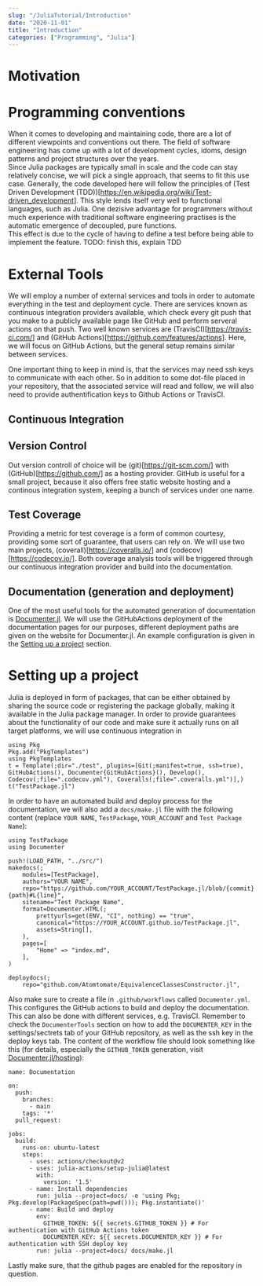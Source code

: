 ```yaml
---
slug: "/JuliaTutorial/Introduction"
date: "2020-11-01"
title: "Introduction"
categories: ["Programming", "Julia"]
---
```


# Motivation

# Programming conventions

When it comes to developing and maintaining code, there are a lot of different viewpoints and conventions out there.
The field of software engineering has come up with a lot of development cycles, idoms, design patterns and project structures over the years.\
Since Julia packages are typically small in scale and the code can stay relatively concise, we will pick a single approach, that seems to fit this use case.
Generally, the code developed here will follow the principles of (Test Driven Development (TDD))[https://en.wikipedia.org/wiki/Test-driven_development].
This style lends itself very well to functional languages, such as Julia.
One dezisive advantage for programmers without much experience with traditional software engineering practises is the automatic emergence of decoupled, pure functions.\
This effect is due to the cycle of having to define a test before being able to implement the feature.
TODO: finish this, explain TDD

# External Tools

We will employ a number of external services and tools in order to automate everything in the test and deployment cycle.
There are services known as continuous integration providers available, which check every git push that you make to a publicly available page like GitHub and perform serveral actions on that push.
Two well known services are (TravisCI)[https://travis-ci.com/] and (GitHub Actions)[https://github.com/features/actions]. 
Here, we will focus on GitHub Actions, but the general setup remains similar between services.

One important thing to keep in mind is, that the services may need ssh keys to communicate with each other. 
So in addition to some dot-file placed in your repository, that the associated service will read and follow, we will also need to provide authentification keys to Github Actions or TravisCI.


## Continuous Integration


## Version Control

Out version controll of choice will be (git)[https://git-scm.com/] with (GitHub)[https://github.com/] as a hosting provider.
GitHub is useful for a small project, because it also offers free static website hosting and a continous integration system, keeping a bunch of services under one name.


## Test Coverage

Providing a metric for test coverage is a form of common courtesy, providing some sort of guarantee, that users can rely on.
We will use two main projects, (coverall)[https://coveralls.io/] and (codecov)[https://codecov.io/].
Both coverage analysis tools will be triggered through our continuous integration provider and build into the documentation.


## Documentation (generation and deployment)

One of the most useful tools for the automated generation of documentation is [Documenter.jl](https://juliadocs.github.io/Documenter.jl/stable/). 
We will use the GitHubActions deployment of the documentation pages for our purposes, different deployment paths are given on the website for Documenter.jl.
An example configuration is given in the [Setting up a project](#markdown-header-setting-up-a-project) section.


# Setting up a project

Julia is deployed in form of packages, that can be either obtained by sharing the source code or registering the package globally, making it available in the Julia package manager.
In order to provide guarantees about the functionality of our code and make sure it actually runs on all target platforms, we will use continuous integration in 

```
using Pkg
Pkg.add("PkgTemplates")
using PkgTemplates
t = Template(;dir="./test", plugins=[Git(;manifest=true, ssh=true), GitHubActions(), Documenter{GitHubActions}(), Develop(), Codecov(;file=".codecov.yml"), Coveralls(;file=".coveralls.yml")],)
t("TestPackage.jl")
```
In order to have an automated build and deploy process for the documentation, we will also add a `docs/make.jl` file with the following content (replace `YOUR NAME`, `TestPackage`, `YOUR_ACCOUNT` and `Test Package Name`):
```
using TestPackage
using Documenter

push!(LOAD_PATH, "../src/")
makedocs(;
    modules=[TestPackage],
    authors="YOUR NAME",
    repo="https://github.com/YOUR_ACCOUNT/TestPackage.jl/blob/{commit}{path}#L{line}",
    sitename="Test Package Name",
    format=Documenter.HTML(;
        prettyurls=get(ENV, "CI", nothing) == "true",
        canonical="https://YOUR_ACCOUNT.github.io/TestPackage.jl",
        assets=String[],
    ),
    pages=[
        "Home" => "index.md",
    ],
)

deploydocs(;
    repo="github.com/Atomtomate/EquivalenceClassesConstructor.jl",
```
Also make sure to create a file in `.github/workflows` called `Documenter.yml`. This configures the GitHub actions to build and deploy the documentation. This can also be done with different services, e.g. TravisCI.
Remember to check the `DocumenterTools` section on how to add the `DOCUMENTER_KEY` in the settings/sectrets tab of your GitHub repository, as well as the ssh key in the deploy keys tab.
The content of the workflow file should look something like this (for details, especially the `GITHUB_TOKEN` generation, visit [Documenter.jl/hosting](https://juliadocs.github.io/Documenter.jl/stable/man/hosting/)):
```
name: Documentation

on:
  push:
    branches:
      - main
    tags: '*'
  pull_request:

jobs:
  build:
    runs-on: ubuntu-latest
    steps:
      - uses: actions/checkout@v2
      - uses: julia-actions/setup-julia@latest
        with:
          version: '1.5'
      - name: Install dependencies
        run: julia --project=docs/ -e 'using Pkg; Pkg.develop(PackageSpec(path=pwd())); Pkg.instantiate()'
      - name: Build and deploy
        env:
          GITHUB_TOKEN: ${{ secrets.GITHUB_TOKEN }} # For authentication with GitHub Actions token
          DOCUMENTER_KEY: ${{ secrets.DOCUMENTER_KEY }} # For authentication with SSH deploy key
        run: julia --project=docs/ docs/make.jl
```

Lastly make sure, that the github pages are enabled for the repository in question.
